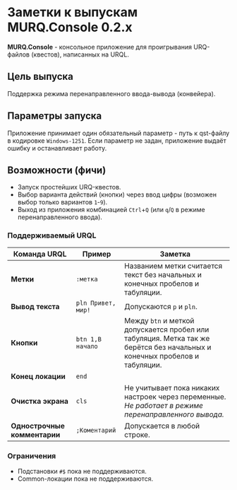 ﻿# Заметки к выпускам MURQ.Console 0.2.x

**MURQ.Console** - консольное приложение для проигрывания URQ-файлов (квестов), написанных на URQL.  

## Цель выпуска
Поддержка режима перенаправленного ввода-вывода (конвейера).

## Параметры запуска
Приложение принимает один обязательный параметр - путь к qst-файлу в кодировке `Windows-1251`. Если параметр не задан, приложение выдаёт ошибку и останавливает работу.

## Возможности (фичи)
- Запуск простейших URQ-квестов.
- Выбор варианта действий (кнопки) через ввод цифры (возможен выбор только вариантов `1`-`9`).
- Выход из приложения комбинацией `Ctrl`+`Q` (или `q`/`Q` в режиме перенаправленного ввода).

### Поддерживаемый URQL
| Команда URQL                 | Пример             | Заметка
| ---------------------------- | ------------------ | -----------
| **Метки**                    | `:метка`           | Названием метки считается текст без начальных и конечных пробелов и табуляции.
| **Вывод текста**             | `pln Привет, мир!` | Допускаются `p` и `pln`.
| **Кнопки**                   | `btn 1,В начало`   | Между `btn` и меткой допускается пробел или табуляция. Метка так же берётся без начальных и конечных пробелов и табуляции.
| **Конец локации**            | `end`
| **Очистка экрана**           | `cls`              | Не учитывает пока никаких настроек через переменные. *Не работает в режиме перенаправленного вывода.*
| **Однострочные комментарии** | `;Коментарий`      | Допускается в любой строке.

### Ограничения
- Подстановки `#$` пока не поддерживаются.
- Common-локации пока не поддерживаются.